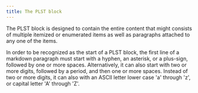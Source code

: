 ```yaml
---
title: The PLST block
---
```


The PLST block is designed to contain the entire
content that might consists of multiple itemized
or enumerated items as well as paragraphs attached
to any one of the items.

In order to be recognized as the start of a PLST block,
the first line of a markdown paragraph must start
with a hyphen, an asterisk, or a plus-sign, followed
by one or more spaces. Alternatively, it can also start
with two or more digits, followed by a period, and then
one or more spaces. Instead of two or more digits, it can
also with an ASCII letter lower case 'a' through 'z', 
or capital letter 'A' through 'Z'. 


